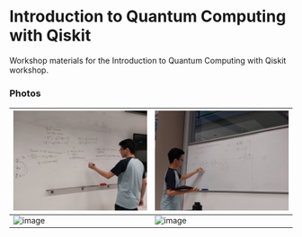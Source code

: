 # Introduction to Quantum Computing with Qiskit
Workshop materials for the Introduction to Quantum Computing with Qiskit workshop.

### Photos
|![image](https://github.com/andergisomon/KanouQuantum_Intro_to_QC/blob/5893ab3c644f67848a98bae1debcd9baf9f24404/photos/20240203_132146.jpg)|![image](https://github.com/andergisomon/KanouQuantum_Intro_to_QC/blob/5893ab3c644f67848a98bae1debcd9baf9f24404/photos/20240203_134234.jpg)
---|---
|![image](https://github.com/andergisomon/KanouQuantum_Intro_to_QC/blob/5893ab3c644f67848a98bae1debcd9baf9f24404/photos/20240203_143234.jpg)|![image](https://github.com/andergisomon/KanouQuantum_Intro_to_QC/blob/5893ab3c644f67848a98bae1debcd9baf9f24404/photos/20240203_132408.jpg)|
